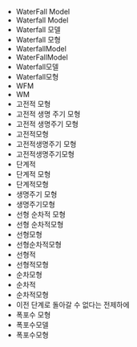 ﻿- WaterFall Model
- Waterfall Model
- Waterfall 모델
- Waterfall 모형
- WaterfallModel
- WaterFallModel
- Waterfall모델
- Waterfall모형
- WFM
- WM
- 고전적 모형
- 고전적 생명 주기 모형
- 고전적 생명주기 모형
- 고전적모형
- 고전적생명주기 모형
- 고전적생명주기모형
- 단계적
- 단계적 모형
- 단계적모형
- 생명주기 모형
- 생명주기모형
- 선형 순차적 모형
- 선형 순차적모형
- 선형모형
- 선형순차적모형
- 선형적
- 선형적모형
- 순차모형
- 순차적
- 순차적모형
- 이전 단계로 돌아갈 수 없다는 전제하에
- 폭포수 모형
- 폭포수모델
- 폭포수모형
